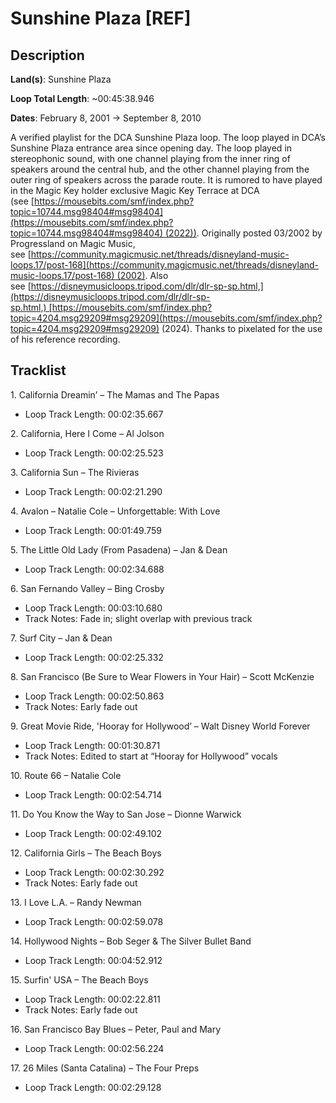 # Sunshine Plaza [REF]

## Description

**Land(s)**: Sunshine Plaza

**Loop Total Length**: ~00:45:38.946

**Dates**: February 8, 2001 → September 8, 2010

A verified playlist for the DCA Sunshine Plaza loop. The loop played in DCA’s Sunshine Plaza entrance area since opening day. The loop played in stereophonic sound, with one channel playing from the inner ring of speakers around the central hub, and the other channel playing from the outer ring of speakers across the parade route. It is rumored to have played in the Magic Key holder exclusive Magic Key Terrace at DCA (see [https://mousebits.com/smf/index.php?topic=10744.msg98404#msg98404](https://mousebits.com/smf/index.php?topic=10744.msg98404#msg98404) (2022)). Originally posted 03/2002 by Progressland on Magic Music, see [https://community.magicmusic.net/threads/disneyland-music-loops.17/post-168](https://community.magicmusic.net/threads/disneyland-music-loops.17/post-168) (2002). Also see [https://disneymusicloops.tripod.com/dlr/dlr-sp-sp.html,](https://disneymusicloops.tripod.com/dlr/dlr-sp-sp.html,) [https://mousebits.com/smf/index.php?topic=4204.msg29209#msg29209](https://mousebits.com/smf/index.php?topic=4204.msg29209#msg29209) (2024). Thanks to pixelated for the use of his reference recording.

## Tracklist

1\. California Dreamin’ – The Mamas and The Papas

- Loop Track Length: 00:02:35.667 

2\. California, Here I Come – Al Jolson

- Loop Track Length: 00:02:25.523 

3\. California Sun – The Rivieras

- Loop Track Length: 00:02:21.290 

4\. Avalon – Natalie Cole – Unforgettable: With Love

- Loop Track Length: 00:01:49.759 

5\. The Little Old Lady (From Pasadena) – Jan & Dean

- Loop Track Length: 00:02:34.688 

6\. San Fernando Valley – Bing Crosby

- Loop Track Length: 00:03:10.680 
- Track Notes: Fade in; slight overlap with previous track

7\. Surf City – Jan & Dean

- Loop Track Length: 00:02:25.332 

8\. San Francisco (Be Sure to Wear Flowers in Your Hair) – Scott McKenzie

- Loop Track Length: 00:02:50.863 
- Track Notes: Early fade out

9\. Great Movie Ride, 'Hooray for Hollywood’ – Walt Disney World Forever

- Loop Track Length: 00:01:30.871 
- Track Notes: Edited to start at “Hooray for Hollywood” vocals

10\. Route 66 – Natalie Cole

- Loop Track Length: 00:02:54.714 

11\. Do You Know the Way to San Jose – Dionne Warwick

- Loop Track Length: 00:02:49.102 

12\. California Girls – The Beach Boys

- Loop Track Length: 00:02:30.292 
- Track Notes: Early fade out

13\. I Love L.A. – Randy Newman

- Loop Track Length: 00:02:59.078 

14\. Hollywood Nights – Bob Seger & The Silver Bullet Band

- Loop Track Length: 00:04:52.912 

15\. Surfin' USA – The Beach Boys

- Loop Track Length: 00:02:22.811 
- Track Notes: Early fade out

16\. San Francisco Bay Blues – Peter, Paul and Mary

- Loop Track Length: 00:02:56.224 

17\. 26 Miles (Santa Catalina) – The Four Preps

- Loop Track Length: 00:02:29.128 
